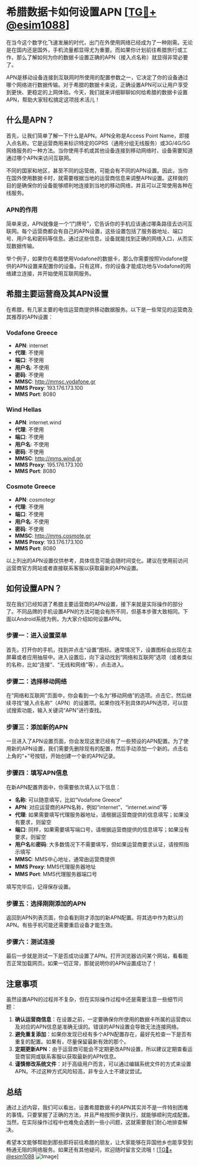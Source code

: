 # 希腊数据卡如何设置APN [[TG💪+ @esim1088](https://t.me/s/esim1088)]

在当今这个数字化飞速发展的时代，出门在外使用网络已经成为了一种刚需。无论是在国内还是国外，手机流量都显得尤为重要。而如果你计划前往希腊旅行或工作，那么了解如何为你的数据卡设置正确的APN（接入点名称）就显得非常必要了。

APN是移动设备连接到互联网时所使用的配置参数之一，它决定了你的设备通过哪个网络进行数据传输。对于希腊的数据卡来说，正确设置APN可以让用户享受到更快、更稳定的上网体验。今天，我们就来详细聊聊如何给希腊的数据卡设置APN，帮助大家轻松搞定这项技术活儿！

## 什么是APN？

首先，让我们简单了解一下什么是APN。APN全称是Access Point Name，即接入点名称。它是运营商用来标识特定的GPRS（通用分组无线服务）或3G/4G/5G网络服务的一种方法。当你使用手机或其他设备连接到移动网络时，设备需要知道通过哪个APN来访问互联网。

不同的国家和地区，甚至不同的运营商，可能会有不同的APN设置。因此，当你在国外使用数据卡时，就需要根据当地的运营商信息来调整APN设置。这样做的目的是确保你的设备能够顺利地连接到当地的移动网络，并且可以正常使用各种在线服务。

### APN的作用

简单来说，APN就像是一个“门牌号”，它告诉你的手机应该通过哪条路径去访问互联网。每个运营商都会有自己的APN设置，这些设置包括了服务器地址、端口号、用户名和密码等信息。通过这些信息，设备就能找到正确的网络入口，从而实现数据传输。

举个例子，如果你在希腊使用Vodafone的数据卡，那么你需要按照Vodafone提供的APN设置来配置你的设备。只有这样，你的设备才能成功地与Vodafone的网络建立连接，并开始使用互联网服务。

## 希腊主要运营商及其APN设置

在希腊，有几家主要的电信运营商提供移动数据服务。以下是一些常见的运营商及其推荐的APN设置：

### Vodafone Greece
- **APN**: internet
- **代理**: 不使用
- **端口**: 不使用
- **用户名**: 不使用
- **密码**: 不使用
- **MMSC**: http://mmsc.vodafone.gr
- **MMS Proxy**: 193.176.173.100
- **MMS Port**: 8080

### Wind Hellas
- **APN**: internet.wind
- **代理**: 不使用
- **端口**: 不使用
- **用户名**: 不使用
- **密码**: 不使用
- **MMSC**: http://mms.wind.gr
- **MMS Proxy**: 195.176.173.100
- **MMS Port**: 8080

### Cosmote Greece
- **APN**: cosmotegr
- **代理**: 不使用
- **端口**: 不使用
- **用户名**: 不使用
- **密码**: 不使用
- **MMSC**: http://mms.cosmote.gr
- **MMS Proxy**: 193.176.173.100
- **MMS Port**: 8080

以上列出的APN设置仅供参考，具体信息可能会随时间变化。建议在使用前访问运营商官方网站或者直接联系客服以获取最新的APN设置。

## 如何设置APN？

现在我们已经知道了希腊主要运营商的APN设置，接下来就是实际操作的部分了。不同品牌的手机设置APN的方法可能会有所不同，但基本步骤大致相同。下面以Android系统为例，为大家介绍如何设置APN。

### 步骤一：进入设置菜单

首先，打开你的手机，找到并点击“设置”图标。通常情况下，设置图标会出现在主屏幕或者应用抽屉中。进入设置后，向下滚动找到“网络和互联网”选项（或者类似的名称，比如“连接”、“无线和网络”等），点击进入。

### 步骤二：选择移动网络

在“网络和互联网”页面中，你会看到一个名为“移动网络”的选项。点击它，然后继续寻找“接入点名称”（APN）的设置项。如果你找不到具体的APN选项，可以尝试搜索功能，输入关键词“APN”进行查找。

### 步骤三：添加新的APN

一旦进入了APN设置页面，你会发现这里已经有了一些预设的APN配置。为了使用新的APN设置，我们需要先删除现有的配置，然后手动添加一个新的。点击右上角的“+”号按钮，开始创建一个新的APN记录。

### 步骤四：填写APN信息

在新APN配置界面中，你需要依次填入以下信息：

- **名称**: 可以随意填写，比如“Vodafone Greece”
- **APN**: 对应运营商的APN名称，例如“internet”、“internet.wind”等
- **代理**: 如果需要填写代理服务器地址，请根据运营商提供的信息填写；如果没有要求，则留空
- **端口**: 同样，如果需要填写端口号，请根据运营商提供的信息填写；如果没有要求，则留空
- **用户名**和**密码**: 大多数情况下不需要填写，但如果运营商要求认证，请按照指示填写
- **MMSC**: MMS中心地址，通常由运营商提供
- **MMS Proxy**: MMS代理服务器地址
- **MMS Port**: MMS代理服务器端口号

填写完毕后，记得保存设置。

### 步骤五：选择刚刚添加的APN

返回到APN列表页面，你会看到刚才添加的新APN配置。将其选中作为默认的APN。有些手机可能还需要重启设备才能生效。

### 步骤六：测试连接

最后一步就是测试一下是否成功设置了APN。打开浏览器访问某个网站，看看能否正常加载网页。如果一切正常，那就说明你的APN设置成功了！

## 注意事项

虽然设置APN的过程并不复杂，但在实际操作过程中还是需要注意一些细节问题：

1. **确认运营商信息**：在设置之前，一定要确保你所使用的数据卡所属的运营商以及对应的APN信息是准确无误的。错误的APN设置会导致无法连接网络。
2. **避免重复添加**：如果你发现已经有多个APN配置存在，最好先检查一下是否有重复的配置。如果有，尽量保留最新有效的那个。
3. **定期更新APN**：由于运营商可能会不定期更改APN设置，所以建议定期查看运营商官网或联系客服以获取最新的APN信息。
4. **谨慎修改系统文件**：对于高级用户而言，可以通过编辑系统文件的方式来设置APN。不过这种方式风险较高，非专业人士不建议尝试。

## 总结

通过上述内容，我们可以看出，设置希腊数据卡的APN其实并不是一件特别困难的事情。只要掌握了正确的方法，并且严格按照步骤执行，就能够顺利完成配置。当然，在实际操作过程中也难免会遇到一些小问题，这就需要我们耐心地排查解决。

希望本文能够帮助到那些即将前往希腊的朋友，让大家能够在异国他乡也能享受到畅通无阻的网络服务。如果还有其他疑问，欢迎随时留言交流哦！[[TG💪+ @esim1088](https://t.me/s/esim1088) ![Image](https://i.postimg.cc/4NQfJmqS/Snipaste-2025-05-13-00-14-12.png)]